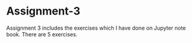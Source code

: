 # Assignment-3
Assignment 3 includes the exercises which I have done on Jupyter note book.
There are 5 exercises.
